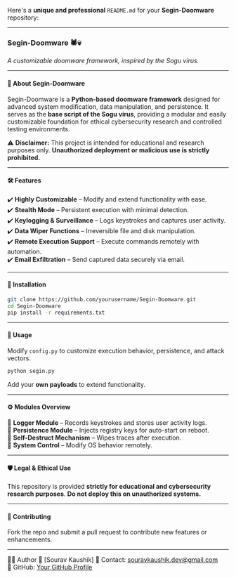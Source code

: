 Here's a **unique and professional** `README.md` for your **Segin-Doomware** repository:  

---

### **Segin-Doomware** 🕷️💀  
*A customizable doomware framework, inspired by the Sogu virus.*  

---

#### 🚀 **About Segin-Doomware**  
Segin-Doomware is a **Python-based doomware framework** designed for advanced system modification, data manipulation, and persistence. It serves as the **base script of the Sogu virus**, providing a modular and easily customizable foundation for ethical cybersecurity research and controlled testing environments.  

⚠️ **Disclaimer:** This project is intended for educational and research purposes only. **Unauthorized deployment or malicious use is strictly prohibited.**  

---

#### 🛠 **Features**  
✔️ **Highly Customizable** – Modify and extend functionality with ease.  
✔️ **Stealth Mode** – Persistent execution with minimal detection.  
✔️ **Keylogging & Surveillance** – Logs keystrokes and captures user activity.  
✔️ **Data Wiper Functions** – Irreversible file and disk manipulation.  
✔️ **Remote Execution Support** – Execute commands remotely with automation.  
✔️ **Email Exfiltration** – Send captured data securely via email.  

---

#### 📂 **Installation**  
```bash
git clone https://github.com/yourusername/Segin-Doomware.git
cd Segin-Doomware
pip install -r requirements.txt
```

---

#### 🔧 **Usage**  
Modify `config.py` to customize execution behavior, persistence, and attack vectors.  

```bash
python segin.py
```
Add your **own payloads** to extend functionality.  

---

#### ⚙️ **Modules Overview**  
📌 **Logger Module** – Records keystrokes and stores user activity logs.  
📌 **Persistence Module** – Injects registry keys for auto-start on reboot.  
📌 **Self-Destruct Mechanism** – Wipes traces after execution.  
📌 **System Control** – Modify OS behavior remotely.  

---

#### 🛡️ **Legal & Ethical Use**  
This repository is provided **strictly for educational and cybersecurity research purposes**. **Do not deploy this on unauthorized systems.**  

---

#### 🤝 **Contributing**  
Fork the repo and submit a pull request to contribute new features or enhancements.  

---

 🏴‍☠️ Author
👤 [Sourav Kaushik]
📧 Contact: souravkaushik.dev@gmail.com  
🔗 GitHub: [Your GitHub Profile](https://github.com/souravkaushik-dev)  

